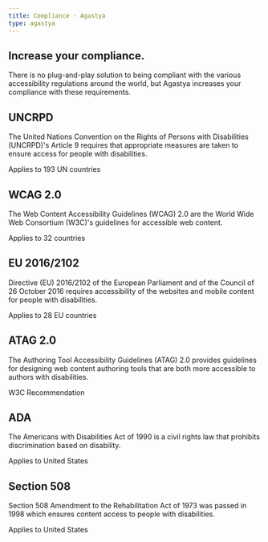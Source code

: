 ```yaml
---
title: Compliance · Agastya
type: agastya
---
```


<section class="hero pb-5">
	<div class="container">
		<div class="row">
			<div class="col-md-6">
				<h1>Increase your compliance.</h1>
				<p class="intro-para">There is no plug-and-play solution to being compliant with the various accessibility regulations around the world, but Agastya increases your compliance with these requirements.</p>
			</div>
		</div>
	</div>
</section>
<section>
	<div class="container">
		<div class="row">
			<div class="col-md-6 mb-5">
				<h2 class="subheading">UNCRPD</h2>
				<p>The United Nations Convention on the Rights of Persons with Disabilities (UNCRPD)'s Article 9 requires that appropriate measures are taken to ensure access for people with disabilities.</p>
				<p class="text-muted">Applies to 193 UN countries</p>
			</div>
			<div class="col-md-6 mb-5">
				<h2 class="subheading">WCAG 2.0</h2>
				<p>The Web Content Accessibility Guidelines (WCAG) 2.0 are the World Wide Web Consortium (W3C)'s guidelines for accessible web content.</p>
				<p class="text-muted">Applies to 32 countries</p>
			</div>
			<div class="col-md-6 mb-5">
				<h2 class="subheading">EU 2016/2102</h2>
				<p>Directive (EU) 2016/2102 of the European Parliament and of the Council of 26 October 2016 requires accessibility of the websites and mobile content for people with disabilities.</p>
				<p class="text-muted">Applies to 28 EU countries</p>
			</div>
			<div class="col-md-6 mb-5">
				<h2 class="subheading">ATAG 2.0</h2>
				<p>The Authoring Tool Accessibility Guidelines (ATAG) 2.0 provides guidelines for designing web content authoring tools that are both more accessible to authors with disabilities.</p>
				<p class="text-muted">W3C Recommendation</p>
			</div>
			<div class="col-md-6 mb-5">
				<h2 class="subheading">ADA</h2>
				<p>The Americans with Disabilities Act of 1990 is a civil rights law that prohibits discrimination based on disability.</p>
				<p class="text-muted">Applies to United States</p>
			</div>
			<div class="col-md-6 mb-5">
				<h2 class="subheading">Section 508</h2>
				<p>Section 508 Amendment to the Rehabilitation Act of 1973 was passed in 1998 which ensures content access to people with disabilities.</p>
				<p class="text-muted">Applies to United States</p>
			</div>
		</div>
	</div>
</section>